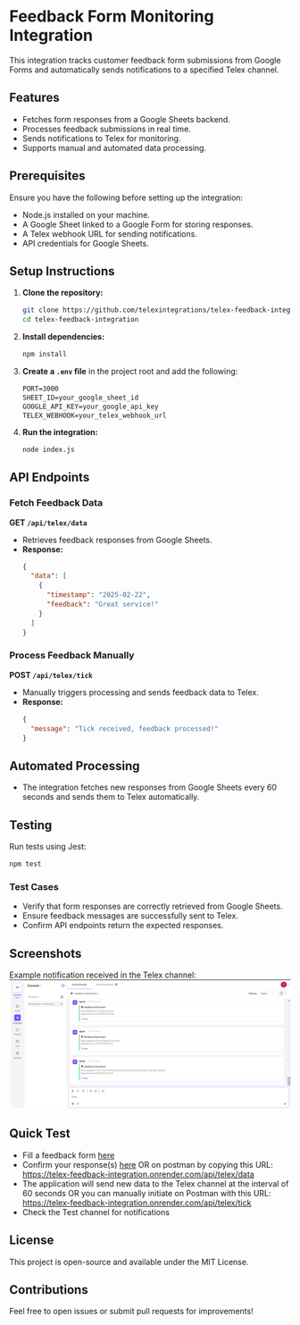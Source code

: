 # Feedback Form Monitoring Integration

This integration tracks customer feedback form submissions from Google Forms and automatically sends notifications to a specified Telex channel.

## Features
- Fetches form responses from a Google Sheets backend.
- Processes feedback submissions in real time.
- Sends notifications to Telex for monitoring.
- Supports manual and automated data processing.

## Prerequisites
Ensure you have the following before setting up the integration:
- Node.js installed on your machine.
- A Google Sheet linked to a Google Form for storing responses.
- A Telex webhook URL for sending notifications.
- API credentials for Google Sheets.

## Setup Instructions
1. **Clone the repository:**
   ```sh
   git clone https://github.com/telexintegrations/telex-feedback-integration.git
   cd telex-feedback-integration
   ```

2. **Install dependencies:**
   ```sh
   npm install
   ```

3. **Create a `.env` file** in the project root and add the following:
   ```env
   PORT=3000
   SHEET_ID=your_google_sheet_id
   GOOGLE_API_KEY=your_google_api_key
   TELEX_WEBHOOK=your_telex_webhook_url
   ```

4. **Run the integration:**
   ```sh
   node index.js
   ```

## API Endpoints
### Fetch Feedback Data
**GET `/api/telex/data`**
- Retrieves feedback responses from Google Sheets.
- **Response:**
  ```json
  {
    "data": [
      {
        "timestamp": "2025-02-22",
        "feedback": "Great service!"
      }
    ]
  }
  ```

### Process Feedback Manually
**POST `/api/telex/tick`**
- Manually triggers processing and sends feedback data to Telex.
- **Response:**
  ```json
  {
    "message": "Tick received, feedback processed!"
  }
  ```

## Automated Processing
- The integration fetches new responses from Google Sheets every 60 seconds and sends them to Telex automatically.

## Testing
Run tests using Jest:
```sh
npm test
```

### Test Cases
- Verify that form responses are correctly retrieved from Google Sheets.
- Ensure feedback messages are successfully sent to Telex.
- Confirm API endpoints return the expected responses.

## Screenshots
Example notification received in the Telex channel:
![Telex Channel Notification](screenshots/telex_notification.png)

## Quick Test
- Fill a feedback form [here](https://forms.gle/LRWZU2VegVwiXWcF9)
- Confirm your response(s) [here](https://docs.google.com/spreadsheets/d/1d6tldVy6N-i5EwHtlkxvc5yxG1HN3S84no0bFH-wdzw/edit?usp=sharing) OR on postman by copying this URL: https://telex-feedback-integration.onrender.com/api/telex/data
- The application will send new data to the Telex channel at the interval of 60 seconds OR you can manually initiate on Postman with this URL: https://telex-feedback-integration.onrender.com/api/telex/tick
- Check the Test channel for notifications

## License
This project is open-source and available under the MIT License.

## Contributions
Feel free to open issues or submit pull requests for improvements!
